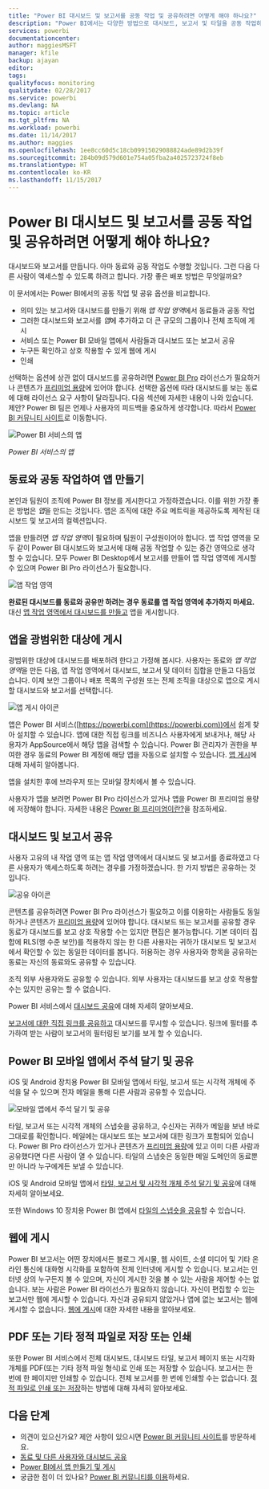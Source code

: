 ```yaml
---
title: "Power BI 대시보드 및 보고서를 공동 작업 및 공유하려면 어떻게 해야 하나요?"
description: "Power BI에서는 다양한 방법으로 대시보드, 보고서 및 타일을 공동 작업하고 공유할 수 있습니다. 각 방법마다 장점을 갖고 있습니다."
services: powerbi
documentationcenter: 
author: maggiesMSFT
manager: kfile
backup: ajayan
editor: 
tags: 
qualityfocus: monitoring
qualitydate: 02/28/2017
ms.service: powerbi
ms.devlang: NA
ms.topic: article
ms.tgt_pltfrm: NA
ms.workload: powerbi
ms.date: 11/14/2017
ms.author: maggies
ms.openlocfilehash: 1ee8cc60d5c18cb09915029088824ade89d2b39f
ms.sourcegitcommit: 284b09d579d601e754a05fba2a4025723724f8eb
ms.translationtype: HT
ms.contentlocale: ko-KR
ms.lasthandoff: 11/15/2017
---
```

# <a name="how-should-i-collaborate-and-share-dashboards-and-reports-in-power-bi"></a>Power BI 대시보드 및 보고서를 공동 작업 및 공유하려면 어떻게 해야 하나요?
대시보드와 보고서를 만듭니다. 아마 동료와 공동 작업도 수행할 것입니다. 그런 다음 다른 사람이 액세스할 수 있도록 하려고 합니다. 가장 좋은 배포 방법은 무엇일까요?

이 문서에서는 Power BI에서의 공동 작업 및 공유 옵션을 비교합니다. 

* 의미 있는 보고서와 대시보드를 만들기 위해 *앱 작업 영역*에서 동료들과 공동 작업
* 그러한 대시보드와 보고서를 *앱*에 추가하고 더 큰 규모의 그룹이나 전체 조직에 게시
* 서비스 또는 Power BI 모바일 앱에서 사람들과 대시보드 또는 보고서 공유
* 누구든 확인하고 상호 작용할 수 있게 웹에 게시
* 인쇄 

선택하는 옵션에 상관 없이 대시보드를 공유하려면 [Power BI Pro](service-free-vs-pro.md) 라이선스가 필요하거나 콘텐츠가 [프리미엄 용량](service-premium.md)에 있어야 합니다. 선택한 옵션에 따라 대시보드를 보는 동료에 대해 라이선스 요구 사항이 달라집니다. 다음 섹션에 자세한 내용이 나와 있습니다. 제안? Power BI 팀은 언제나 사용자의 피드백을 중요하게 생각합니다. 따라서 [Power BI 커뮤니티 사이트](https://community.powerbi.com/)로 이동합니다.

![Power BI 서비스의 앱](media/service-how-to-collaborate-distribute-dashboards-reports/power-bi-apps-home-blog.png)

*Power BI 서비스의 앱*

## <a name="collaborate-with-coworkers-to-create-an-app"></a>동료와 공동 작업하여 앱 만들기
본인과 팀원이 조직에 Power BI 정보를 게시한다고 가정하겠습니다. 이를 위한 가장 좋은 방법은 *앱*을 만드는 것입니다. 앱은 조직에 대한 주요 메트릭을 제공하도록 제작된 대시보드 및 보고서의 컬렉션입니다. 

앱을 만들려면 *앱 작업 영역*이 필요하며 팀원이 구성원이어야 합니다. 앱 작업 영역을 모두 같이 Power BI 대시보드와 보고서에 대해 공동 작업할 수 있는 중간 영역으로 생각할 수 있습니다. 모두 Power BI Desktop에서 보고서를 만들어 앱 작업 영역에 게시할 수 있으며 Power BI Pro 라이선스가 필요합니다.

![앱 작업 영역](media/service-how-to-collaborate-distribute-dashboards-reports/power-bi-apps-workspaces.png)

**완료된 대시보드를 동료와 공유만 하려는 경우 동료를 앱 작업 영역에 추가하지 마세요.** 대신 [앱 작업 영역에서 대시보드를 만들고](service-create-distribute-apps.md) 앱을 게시합니다. 

## <a name="publish-your-app-to-a-broad-audience"></a>앱을 광범위한 대상에 게시
광범위한 대상에 대시보드를 배포하려 한다고 가정해 봅시다. 사용자는 동료와 *앱 작업 영역*을 만든 다음, 앱 작업 영역에서 대시보드, 보고서 및 데이터 집합을 만들고 다듬었습니다. 이제 보안 그룹이나 배포 목록의 구성원 또는 전체 조직을 대상으로 앱으로 게시할 대시보드와 보고서를 선택합니다. 

![앱 게시 아이콘](media/service-how-to-collaborate-distribute-dashboards-reports/power-bi-app-publish-600.png)

앱은 Power BI 서비스([https://powerbi.com](https://powerbi.com))에서 쉽게 찾아 설치할 수 있습니다. 앱에 대한 직접 링크를 비즈니스 사용자에게 보내거나, 해당 사용자가 AppSource에서 해당 앱을 검색할 수 있습니다. Power BI 관리자가 권한을 부여한 경우 동료의 Power BI 계정에 해당 앱을 자동으로 설치할 수 있습니다. [앱 게시](service-create-distribute-apps.md#publish-your-app)에 대해 자세히 알아봅니다. 

앱을 설치한 후에 브라우저 또는 모바일 장치에서 볼 수 있습니다.

사용자가 앱을 보려면 Power BI Pro 라이선스가 있거나 앱을 Power BI 프리미엄 용량에 저장해야 합니다. 자세한 내용은 [Power BI 프리미엄이란?](service-premium.md)을 참조하세요.

## <a name="share-dashboards-and-reports"></a>대시보드 및 보고서 공유
사용자 고유의 내 작업 영역 또는 앱 작업 영역에서 대시보드 및 보고서를 종료하였고 다른 사용자가 액세스하도록 하려는 경우를 가정하겠습니다. 한 가지 방법은 공유하는 것입니다. 

![공유 아이콘](media/service-how-to-collaborate-distribute-dashboards-reports/power-bi-share-in-situ.png)

콘텐츠를 공유하려면 Power BI Pro 라이선스가 필요하고 이를 이용하는 사람들도 동일하거나 콘텐츠가 [프리미엄 용량](service-premium.md)에 있어야 합니다. 대시보드 또는 보고서를 공유할 경우 동료가 대시보드를 보고 상호 작용할 수는 있지만 편집은 불가능합니다. 기본 데이터 집합에 RLS(행 수준 보안)를 적용하지 않는 한 다른 사용자는 귀하가 대시보드 및 보고서에서 확인할 수 있는 동일한 데이터를 봅니다. 허용하는 경우 사용자와 항목을 공유하는 동료는 자신의 동료와도 공유할 수 있습니다. 

조직 외부 사용자와도 공유할 수 있습니다. 외부 사용자는 대시보드를 보고 상호 작용할 수는 있지만 공유는 할 수 없습니다. 

Power BI 서비스에서 [대시보드 공유](service-share-dashboards.md)에 대해 자세히 알아보세요.

[보고서에 대한 직접 링크를 공유하고](service-share-reports.md) 대시보드를 무시할 수 있습니다. 링크에 필터를 추가하여 받는 사람이 보고서의 필터링된 보기를 보게 할 수 있습니다.

## <a name="annotate-and-share-from-the-power-bi-mobile-apps"></a>Power BI 모바일 앱에서 주석 달기 및 공유
iOS 및 Android 장치용 Power BI 모바일 앱에서 타일, 보고서 또는 시각적 개체에 주석을 달 수 있으며 전자 메일을 통해 다른 사람과 공유할 수 있습니다. 

![모바일 앱에서 주석 달기 및 공유](media/service-how-to-collaborate-distribute-dashboards-reports/power-bi-iphone-annotate.png)

타일, 보고서 또는 시각적 개체의 스냅숏을 공유하고, 수신자는 귀하가 메일을 보낸 바로 그대로를 확인합니다. 메일에는 대시보드 또는 보고서에 대한 링크가 포함되어 있습니다. Power BI Pro 라이선스가 있거나 콘텐츠가 [프리미엄 용량](service-premium.md)에 있고 이미 다른 사람과 공유했다면 다른 사람이 열 수 있습니다. 타일의 스냅숏은 동일한 메일 도메인의 동료뿐만 아니라 누구에게든 보낼 수 있습니다.

iOS 및 Android 모바일 앱에서 [타일, 보고서 및 시각적 개체 주석 달기 및 공유](mobile-annotate-and-share-a-tile-from-the-mobile-apps.md)에 대해 자세히 알아보세요.

또한 Windows 10 장치용 Power BI 앱에서 [타일의 스냅숏을 공유](mobile-share-tile-windows-10-phone-app.md)할 수 있습니다.

## <a name="publish-to-the-web"></a>웹에 게시
Power BI 보고서는 어떤 장치에서든 블로그 게시물, 웹 사이트, 소셜 미디어 및 기타 온라인 통신에 대화형 시각화를 포함하여 전체 인터넷에 게시할 수 있습니다. 보고서는 인터넷 상의 누구든지 볼 수 있으며, 자신이 게시한 것을 볼 수 있는 사람을 제어할 수는 없습니다. 보는 사람은 Power BI 라이선스가 필요하지 않습니다. 자신이 편집할 수 있는 보고서만 웹에 게시할 수 있습니다. 자신과 공유되지 않았거나 앱에 없는 보고서는 웹에 게시할 수 없습니다. [웹에 게시](service-publish-to-web.md)에 대한 자세한 내용을 알아보세요.

## <a name="print-or-save-as-pdf-or-other-static-file"></a>PDF 또는 기타 정적 파일로 저장 또는 인쇄
또한 Power BI 서비스에서 전체 대시보드, 대시보드 타일, 보고서 페이지 또는 시각화 개체를 PDF(또는 기타 정적 파일 형식)로 인쇄 또는 저장할 수 있습니다. 보고서는 한 번에 한 페이지만 인쇄할 수 있습니다. 전체 보고서를 한 번에 인쇄할 수는 없습니다. [정적 파일로 인쇄 또는 저장](service-print.md)하는 방법에 대해 자세히 알아보세요.

## <a name="next-steps"></a>다음 단계
* 의견이 있으신가요? 제안 사항이 있으시면 [Power BI 커뮤니티 사이트](https://community.powerbi.com/)를 방문하세요.
* [동료 및 다른 사용자와 대시보드 공유](service-share-dashboards.md)
* [Power BI에서 앱 만들기 및 게시](service-create-distribute-apps.md)
* 궁금한 점이 더 있나요? [Power BI 커뮤니티를 이용](http://community.powerbi.com/)하세요.

